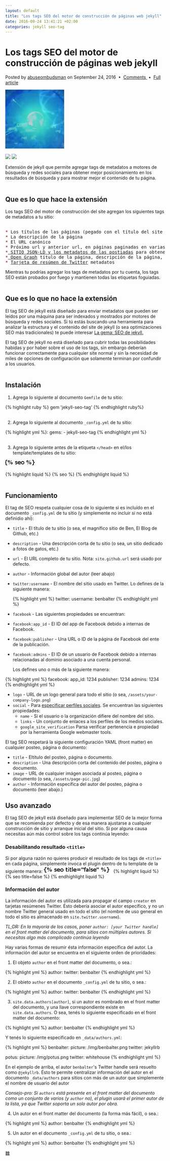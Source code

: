 ```yaml
---
layout: default
title: "Los tags SEO del motor de construcción de páginas web jekyll"
date: 2016-09-24 13:41:21 +02:00
categories: jekyll seo-tag
---
```



# Los tags SEO del motor de construcción de páginas web jekyll

<html><p class="meta">Posted by <a href="//abuseombudsman.github.io">abuseombudsman</a> on September 24, 2016
				&nbsp;&bull;&nbsp; <a href="#" class="comments">Comments </a> &nbsp;&bull;&nbsp; <a href="permalink'" class="permalink">Full article</a>
		</p><p><img src="/images/zodìaco.jpg" width="186" height="186" alt="" class="alignleft border" /></p>
<p><a href="//badge.fury.io/rb/jekyll-seo-tag"><img src="//badge.fury.io/rb/jekyll-seo-tag.svg"></a>  <a href="//travis-ci.org/jekyll/jekyll-seo-tag"><img src="//travis-ci.org/jekyll/jekyll-seo-tag.svg"></a></p></html>

Extensión de jekyll que permite agregar tags de metadatos a motores de búsqueda y redes sociales
para obtener mejor posicionamiento en los resultados de búsqueda y para mostrar mejor el contenido de tu página.<br><br>

## Que es lo que hace la extensión

Los tags SEO del motor de construcción del site agregan los siguientes tags de metadatos a tu sitio:<br><br>
<pre><span style="color: #810A0A;">*</span><span> Los títulos de las páginas (pegado con el título del site si éste existiese)</span>
<span style="color: #810A0A;">*</span><span> La descripción de la página</span>
<span style="color: #810A0A;">*</span><span> El URL canónico</span>
<span style="color: #810A0A;">*</span><span> Próximo url y anterior url, en páginas paginadas en varias páginas </span>
<span style="color: #810A0A;">*</span><a href="//developers.google.com/structured-data/"><span style="color #4439DC;"> SITIO JSON-LD y los metadatos de las postiadas</span></a> para obtener un indexing más completado
<span style="color: #810A0A;">*</span><a href="//ogp.me/"><span style="color #4439DC;"> Open Graph</span></a> título de la página, descripción de la página, título del sitio y URL:es (de Facebook, LinkedIn, etc)
<span style="color: #810A0A;">*</span> <a href="//dev.twitter.com/cards/overview"><span style="color #4439DC;">Tarjeta de resúmen de Twitter</span></a> metadatos</pre>

Mientras tu podrías agregar los tags de metadatos por tu cuenta, los tags SEO están probados por fuego y mantienen todas las etiquetas foguiadas.<br><br>

## Que es lo que no hace la extensión

El tag SEO de jekyll está diseñado para enviar metadatos que pueden ser leídos por una máquina para ser indexados y mostrados por motores de búsqueda y redes sociales. Si tú estás buscando una herramienta para analizar la estructura y el contenido del site de jekyll (o sea optimizaciones SEO más tradicionales) te puede interesar <a href="//github.com/pmarsceill/jekyll-seo-gem"><span style="color #4439DC;">La gema: SEO de jekyll. </span></a>

El tag SEO de jekyll no está diseñado para cubrir todas las posibilidades habidas y por haber sobre el uso de los tags, sin embargo deberían funcionar correctamente para cualquier site normal y sin la necesidad de miles de opciones de configuración que solamente terminan por confundir a los usuarios.
<br><br>


## Instalación

1. Agrega lo siguiente al documento `Gemfile` de tu sitio:

  {% highlight ruby %}
  gem 'jekyll-seo-tag'
  {% endhighlight ruby%}<br><br>

2. Agrega lo siguiente al documento `_config.yml` de tu sitio:

  {% highlight yml %}:
  gems:
    	- jekyll-seo-tag
  {% endhighlight yml %}<br><br>

3. Agrega lo siguiente antes de la etiqueta `</head>` en el/los template/templates de tu sitio:
<img src="/images/what.jpg" />

  {% highlight liquid %}
  {% seo %}
  {% endhighlight liquid %}<br><br>

## Funcionamiento

El tag de SEO respeta cualquier cosa de lo siguiente si es incluído en el documento `_config.yml` de tu sitio (y simplemente no incluir si no está definidio ahí):

* `title` - El título de tu sitio (o sea, el magnífico sitio de Ben, El Blog de Github, etc.)
* `description` - Una descripción corta de tu sitio (o sea, un sitio dedicado a fotos de gatos, etc.)
* `url` - El URL completo de tu sitio. Nota: `site.github.url` será usado por defecto.
* `author` - Información global del autor (leer abajo)
* `twitter:username` - El nombre del sitio usado en Twitter. Lo defines de la siguiente manera:

  {% highlight yml %}
  twitter:
    username: benbalter
  {% endhighlight yml %}

* `facebook` - Las siguientes propiedades se encuentran:
* `facebook:app_id` - El ID del app de Facebook debido a internas de Facebook.
* `facebook:publisher` - Una URL o ID de la página de Facebook del ente de la publicación.
* `facebook:admins` - El ID de un usuario de Facebook debido a internas relacionadas al dominio asociado a una cuenta personal.

  Los defines uno o más de la siguiente manera:

{% highlight yml %}
  facebook:
    app_id: 1234
    publisher: 1234
    admins: 1234
{% endhighlight yml %}

* `logo` - URL de un logo general para todo el sitio (o sea, `/assets/your-company-logo.png`)
* `social` - Para <a href="//developers.google.com/structured-data/customize/social-profiles"><span>especificar perfiles sociales</span></a>. Se encuentran las siguientes propiedades:
   * `name` - Si el usuario o la organización difiere del nombre del sitio.
   * `links` - Un conjunto de enlaces a los perfiles de los medios sociales.
   * `google_site_verification` Parsa verificar pertenencia e propiedad por la herramienta Google webmaster tools.

El tag SEO respetará la siguiente configuración YAML (front matter) en cualquier posteo, página o documento:

* `title` - Eltítulo del posteo, página o documento.
* `description` - Una descripción corta del contenido del posteo, página o documento.
* `image` - URL de cualquier imágen asociada al posteo, página o documento (o sea, `/assets/page-pic.jpg`)
* `author` - Información específica del autor del posteo, página o documento (leer abajo.)

## Uso avanzado

El tag SEO de jekyll está diseñado para implementar SEO de la mejor forma que se recomienda por defecto y de esa manera ajustarse a cualquier construcción de sitio y arranque inicial del sitio. Si por alguna causa necesitas aún más control sobre los tags continúa leyendo:

### Desabilitando resultado `<title>`

Si por alguna razón no quieres producir el resultado de los tags de  `<title>` en cada página, simplemente invoca el plugin dentro de tu template de la siguiente manera:
<img src="/images/title-false.jpg" />
{% highlight liquid %}
{% seo title=false %}
{% endhighlight liquid %}

### Información del autor

La información del autor es utilizada para propagar el campo `creator` en tarjetas resúmenes Twitter. Ésto debería asociar el autor específico, y no un nombre Twitter general usado en todo el sitio (el nombre de uso general en todo el sitio es almacenado en `site.twitter.username`).

*TL;DR: En la mayoría de los casos, poner `author: [your Twitter handle]` en el front matter del documento, para sitios con múltiples autores. Si necesitas algo más complicado continúa leyendo*

Hay varias formas de resumir ésta información específica del autor. La información del autor se encuentra en el siguiente orden de prioridades:

1. El objeto `author` en el front matter del documento, o sea.:

  {% highlight yml %}
  author:
    twitter: benbalter
  {% endhighlight yml %}

2. El obieto `author` en el documento `_config.yml` de tu sitio, o sea.:

  {% highlight yml %}
  author:
    twitter: benbalter
  {% endhighlight yml %}

3. `site.data.authors[author]`, si un autor es nombrado en el front matter del documento, y una llave correspondiente existe en `site.data.authors`. O sea, tenés lo siguiente especificado en el front matter del documento:

  {% highlight yml %}
  author: benbalter
  {% endhighlight yml %}

  Y tenés lo siguiente especificado en `_data/authors.yml`:

  {% highlight yml %}
  benbalter:
    picture: /img/benbalter.png
    twitter: jekyllrb

  potus:
    picture: /img/potus.png
    twitter: whitehouse
  {% endhighlight yml %}

En el ejemplo de arriba, el autor `benbalter`'s Twitter handle será resuelto como `@jekyllrb`. Ésto te permite centralizar información del autor en el documento `_data/authors` para sitios con más de un autor que simplemente el nombre de usuario del autor

  *Consejo-pro: Si `authors` está presente en el front matter del documento como un conjunto de varios (y `author` no), el plugin usará el primer autor de la lista, ya que Twitter soporta un solo autor por obra.*


4. Un autor en el front matter del documento (la forma más fácil), o sea.:

  {% highlight yml %}
  author: benbalter
  {% endhighlight yml %}

5. Un autor en el documento `_config.yml` de tu sitio, o sea.:

  {% highlight yml %}
  author: benbalter
  {% endhighlight yml %}

䲜









